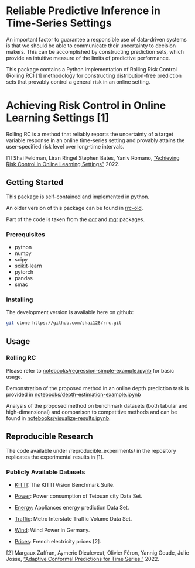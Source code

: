 # Reliable Predictive Inference in Time-Series Settings

An important factor to guarantee a responsible use of data-driven systems is that we should be able to communicate their uncertainty to decision makers. This can be accomplished by constructing prediction sets, which provide an intuitive measure of the limits of predictive performance.

This package contains a Python implementation of Rolling Risk Control (Rolling RC) [1] methodology for constructing distribution-free prediction sets that provably control a general risk in an online setting. 

# Achieving Risk Control in Online Learning Settings [1]

Rolling RC is a method that reliably reports the uncertainty of a target variable response in an online time-series setting and provably attains the user-specified risk level over long-time intervals.

[1] Shai Feldman, Liran Ringel Stephen Bates, Yaniv Romano, [“Achieving Risk Control in Online Learning Settings”](https://arxiv.org/abs/2205.09095) 2022.

## Getting Started

This package is self-contained and implemented in python.

An older version of this package can be found in [rrc-old](https://github.com/Shai128/rrc-old).

Part of the code is taken from the [oqr](https://github.com/Shai128/oqr) and [mqr](https://github.com/Shai128/mqr) packages. 


### Prerequisites

* python
* numpy
* scipy
* scikit-learn
* pytorch
* pandas
* smac

### Installing

The development version is available here on github:
```bash
git clone https://github.com/shai128/rrc.git
```

## Usage


### Rolling RC

Please refer to [notebooks/regression-simple-example.ipynb](notebooks/regression-simple-example.ipynb) for basic usage. 

Demonstration of the proposed method in an online depth prediction task is provided in [notebooks/depth-estimation-example.ipynb](notebooks/depth-estimation-example.ipynb)

Analysis of the proposed method on benchmark datasets (both tabular and high-dimensional) and comparison to competitive methods and can be found in [notebooks/visualize-results.ipynb](notebooks/visualize-results.ipynb).




## Reproducible Research

The code available under /reproducible_experiments/ in the repository replicates the experimental results in [1].

### Publicly Available Datasets

* [KITTI](https://www.cvlibs.net/datasets/kitti/): The KITTI Vision Benchmark Suite.

* [Power](https://archive.ics.uci.edu/ml/datasets/Power+consumption+of+Tetouan+city): Power consumption of Tetouan city Data Set.

* [Energy](https://archive.ics.uci.edu/ml/datasets/Appliances+energy+prediction): Appliances energy prediction Data Set.

* [Traffic](https://archive.ics.uci.edu/ml/datasets/Metro+Interstate+Traffic+Volume): Metro Interstate Traffic Volume Data Set.

* [Wind](https://www.kaggle.com/datasets/l3llff/wind-power): Wind Power in Germany.

* [Prices](https://github.com/mzaffran/AdaptiveConformalPredictionsTimeSeries/blob/main/data_prices/Prices_2016_2019_extract.csv): French electricity prices [2].


[2] Margaux Zaffran, Aymeric Dieuleveut, Olivier Féron, Yannig Goude, Julie Josse, [“Adaptive Conformal Predictions for Time Series.”](https://arxiv.org/abs/2202.07282) 2022.
